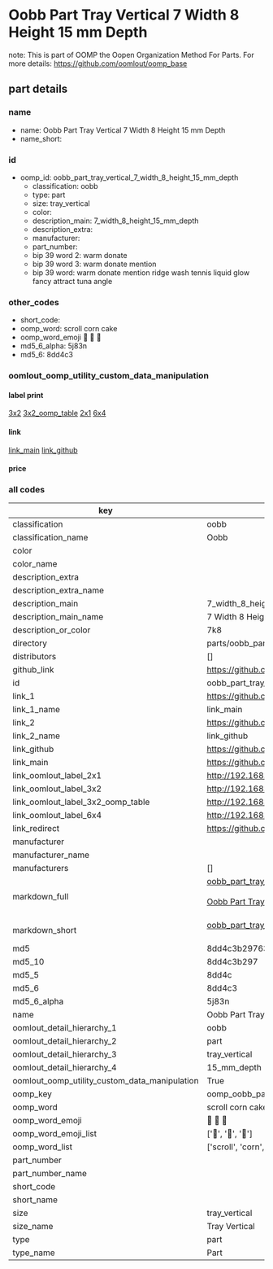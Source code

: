 # Oobb Part Tray Vertical 7 Width 8 Height 15 mm Depth  

note: This is part of OOMP the Oopen Organization Method For Parts. For more details: https://github.com/oomlout/oomp_base

##  part details
  







### name
* name: Oobb Part Tray Vertical 7 Width 8 Height 15 mm Depth
* name_short: 
### id
* oomp_id: oobb_part_tray_vertical_7_width_8_height_15_mm_depth
  * classification: oobb
  * type: part
  * size: tray_vertical
  * color: 
  * description_main: 7_width_8_height_15_mm_depth
  * description_extra: 
  * manufacturer: 
  * part_number: 
  * bip 39 word 2: warm donate
  * bip 39 word 3: warm donate mention
  * bip 39 word: warm donate mention ridge wash tennis liquid glow fancy attract tuna angle

### other_codes
* short_code: 
* oomp_word: scroll corn cake
* oomp_word_emoji :scroll: :corn: :cake:
* md5_6_alpha: 5j83n
* md5_6: 8dd4c3






### oomlout_oomp_utility_custom_data_manipulation
#### label print
[3x2](http://192.168.1.245:1112/?label=oomp%205j83n)
[3x2_oomp_table](http://192.168.1.108:1112/?label=oomp%205j83n)
[2x1](http://192.168.1.242:1112/?label=oomp%205j83n)
[6x4](http://192.168.1.55:1112/?label=oomp%205j83n)    

#### link

[link_main](https://github.com/oomlout/oomlout_oomp_version_1_messy/tree/main/parts/oobb_part_tray_vertical_7_width_8_height_15_mm_depth) [link_github](https://github.com/oomlout/oomlout_oomp_version_1_messy/tree/main/parts/oobb_part_tray_vertical_7_width_8_height_15_mm_depth)                             

#### price







### all codes 
| key | value |  
| --- | --- |  
| classification | oobb |  
| classification_name | Oobb |  
| color |  |  
| color_name |  |  
| description_extra |  |  
| description_extra_name |  |  
| description_main | 7_width_8_height_15_mm_depth |  
| description_main_name | 7 Width 8 Height 15 mm Depth |  
| description_or_color | 7k8 |  
| directory | parts/oobb_part_tray_vertical_7_width_8_height_15_mm_depth |  
| distributors | [] |  
| github_link | https://github.com/oomlout/oomlout_oomp_part_src/tree/main/parts/oobb_part_tray_vertical_7_width_8_height_15_mm_depth |  
| id | oobb_part_tray_vertical_7_width_8_height_15_mm_depth |  
| link_1 | https://github.com/oomlout/oomlout_oomp_version_1_messy/tree/main/parts/oobb_part_tray_vertical_7_width_8_height_15_mm_depth |  
| link_1_name | link_main |  
| link_2 | https://github.com/oomlout/oomlout_oomp_version_1_messy/tree/main/parts/oobb_part_tray_vertical_7_width_8_height_15_mm_depth |  
| link_2_name | link_github |  
| link_github | https://github.com/oomlout/oomlout_oomp_version_1_messy/tree/main/parts/oobb_part_tray_vertical_7_width_8_height_15_mm_depth |  
| link_main | https://github.com/oomlout/oomlout_oomp_version_1_messy/tree/main/parts/oobb_part_tray_vertical_7_width_8_height_15_mm_depth |  
| link_oomlout_label_2x1 | http://192.168.1.242:1112/?label=oomp%205j83n |  
| link_oomlout_label_3x2 | http://192.168.1.245:1112/?label=oomp%205j83n |  
| link_oomlout_label_3x2_oomp_table | http://192.168.1.108:1112/?label=oomp%205j83n |  
| link_oomlout_label_6x4 | http://192.168.1.55:1112/?label=oomp%205j83n |  
| link_redirect | https://github.com/oomlout/oomlout_oomp_version_1_messy/tree/main/parts/oobb_part_tray_vertical_7_width_8_height_15_mm_depth |  
| manufacturer |  |  
| manufacturer_name |  |  
| manufacturers | [] |  
| markdown_full | [oobb_part_tray_vertical_7_width_8_height_15_mm_depth](none)<br>[](none)<br>[Oobb Part Tray Vertical 7 Width 8 Height 15 Mm Depth](none)<br><br> |  
| markdown_short | [oobb_part_tray_vertical_7_width_8_height_15_mm_depth](none)<br><br> |  
| md5 | 8dd4c3b29763d04b7cfbbb99161047b9 |  
| md5_10 | 8dd4c3b297 |  
| md5_5 | 8dd4c |  
| md5_6 | 8dd4c3 |  
| md5_6_alpha | 5j83n |  
| name | Oobb Part Tray Vertical 7 Width 8 Height 15 mm Depth |  
| oomlout_detail_hierarchy_1 | oobb |  
| oomlout_detail_hierarchy_2 | part |  
| oomlout_detail_hierarchy_3 | tray_vertical |  
| oomlout_detail_hierarchy_4 | 15_mm_depth |  
| oomlout_oomp_utility_custom_data_manipulation | True |  
| oomp_key | oomp_oobb_part_tray_vertical_7_width_8_height_15_mm_depth |  
| oomp_word | scroll corn cake |  
| oomp_word_emoji | :scroll: :corn: :cake: |  
| oomp_word_emoji_list | [':scroll:', ':corn:', ':cake:'] |  
| oomp_word_list | ['scroll', 'corn', 'cake'] |  
| part_number |  |  
| part_number_name |  |  
| short_code |  |  
| short_name |  |  
| size | tray_vertical |  
| size_name | Tray Vertical |  
| type | part |  
| type_name | Part |  
